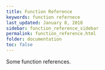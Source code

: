 ```yaml
---
title: Function Reference
keywords: function refernece
last_updated: January 8, 2018
sidebar: function_reference_sidebar
permalink: function_reference.html
folder: documentation
toc: false
---
```


Some function references.
